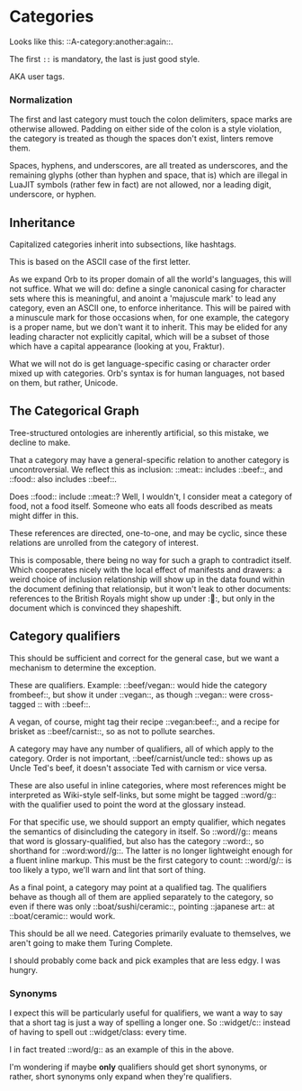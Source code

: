# Categories

Looks like this: ::A\-category:another:again::\.

The first `::` is mandatory, the last is just good style\.

AKA user tags\.


### Normalization

The first and last category must touch the colon delimiters, space marks are
otherwise allowed\.  Padding on either side of the colon is a style violation,
the category is treated as though the spaces don't exist, linters remove them\.

Spaces, hyphens, and underscores, are all treated as underscores, and the
remaining glyphs \(other than hyphen and space, that is\) which are illegal in
LuaJIT symbols \(rather few in fact\) are not allowed, nor a leading digit,
underscore, or hyphen\.


## Inheritance

Capitalized categories inherit into subsections, like hashtags\.

This is based on the ASCII case of the first letter\.

As we expand Orb to its proper domain of all the world's languages, this will
not suffice\.  What we will do: define a single canonical casing for character
sets where this is meaningful, and anoint a 'majuscule mark' to lead any
category, even an ASCII one, to enforce inheritance\.  This will be paired
with a minuscule mark for those occasions when, for one example, the category
is a proper name, but we don't want it to inherit\.  This may be elided for
any leading character not explicitly capital, which will be a subset of those
which have a capital appearance \(looking at you, Fraktur\)\.

What we will not do is get language\-specific casing or character order mixed
up with categories\.  Orb's syntax is for human languages, not based on them,
but rather, Unicode\.


## The Categorical Graph

Tree\-structured ontologies are inherently artificial, so this mistake, we
decline to make\.

That a category may have a general\-specific relation to another category is
uncontroversial\.  We reflect this as inclusion: ::meat:: includes ::beef::,
and ::food:: also includes ::beef::\.

Does ::food:: include ::meat::? Well, I wouldn't, I consider meat a category
of food, not a food itself\.  Someone who eats all foods described as meats
might differ in this\.

These references are directed, one\-to\-one, and may be cyclic, since these
relations are unrolled from the category of interest\.

This is composable, there being no way for such a graph to contradict itself\.
Which cooperates nicely with the local effect of manifests and drawers: a
weird choice of inclusion relationship will show up in the data found within
the document defining that relationsip, but it won't leak to other documents:
references to the British Royals might show up under ::lizard::, but only in
the document which is convinced they shapeshift\.


## Category qualifiers

This should be sufficient and correct for the general case, but we want a
mechanism to determine the exception\.

These are qualifiers\. Example: ::beef/vegan:: would hide the category frombeef::, but show it under ::vegan::, as though ::vegan:: were
cross\-tagged
:: with ::beef::\.

A vegan, of course, might tag their recipe ::vegan:beef::, and a recipe for
brisket as ::beef/carnist::, so as not to pollute searches\.

A category may have any number of qualifiers, all of which apply to the
category\.  Order is not important, ::beef/carnist/uncle ted:: shows up as
Uncle Ted's beef, it doesn't associate Ted with carnism or vice versa\.

These are also useful in inline categories, where most references might be
interpreted as Wiki\-style self\-links, but some might be tagged ::word/g:: with
the qualifier used to point the word at the glossary instead\.

For that specific use, we should support an empty qualifier, which negates the
semantics of disincluding the category in itself\. So ::word//g:: means that
word is glossary\-qualified, but also has the category ::word::, so shorthand
for ::word:word//g::\.  The latter is no longer lightweight enough for a fluent
inline markup\.  This must be the first category to count: ::word/g/:: is too
likely a typo, we'll warn and lint that sort of thing\.

As a final point, a category may point at a qualified tag\.  The qualifiers
behave as though all of them are applied separately to the category, so even
if there was only ::boat/sushi/ceramic::, pointing ::japanese art::
at ::boat/ceramic:: would work\.

This should be all we need\.  Categories primarily evaluate to themselves, we
aren't going to make them Turing Complete\.

I should probably come back and pick examples that are less edgy\. I was
hungry\.


### Synonyms

  I expect this will be particularly useful for qualifiers, we want a way to
say that a short tag is just a way of spelling a longer one\. So ::widget/c::
instead of having to spell out ::widget/class: every time\.

I in fact treated ::word/g:: as an example of this in the above\.

I'm wondering if maybe **only** qualifiers should get short synonyms, or rather,
short synonyms only expand when they're qualifiers\.
